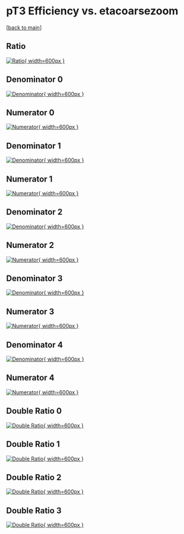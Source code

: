 # pT3 Efficiency vs. etacoarsezoom

[[back to main](./)]



## Ratio

[![Ratio](../mtv/var/pT3_base_13_1_eff_etacoarsezoom.png){ width=600px }](../mtv/var/pT3_base_13_1_eff_etacoarsezoom.pdf)

## Denominator 0

[![Denominator](../mtv/den/pT3_base_13_1_eff_etacoarsezoom_den0.png){ width=600px }](../mtv/den/pT3_base_13_1_eff_etacoarsezoom_den0.pdf)

## Numerator 0

[![Numerator](../mtv/num/pT3_base_13_1_eff_etacoarsezoom_num0.png){ width=600px }](../mtv/num/pT3_base_13_1_eff_etacoarsezoom_num0.pdf)

## Denominator 1

[![Denominator](../mtv/den/pT3_base_13_1_eff_etacoarsezoom_den1.png){ width=600px }](../mtv/den/pT3_base_13_1_eff_etacoarsezoom_den1.pdf)

## Numerator 1

[![Numerator](../mtv/num/pT3_base_13_1_eff_etacoarsezoom_num1.png){ width=600px }](../mtv/num/pT3_base_13_1_eff_etacoarsezoom_num1.pdf)

## Denominator 2

[![Denominator](../mtv/den/pT3_base_13_1_eff_etacoarsezoom_den2.png){ width=600px }](../mtv/den/pT3_base_13_1_eff_etacoarsezoom_den2.pdf)

## Numerator 2

[![Numerator](../mtv/num/pT3_base_13_1_eff_etacoarsezoom_num2.png){ width=600px }](../mtv/num/pT3_base_13_1_eff_etacoarsezoom_num2.pdf)

## Denominator 3

[![Denominator](../mtv/den/pT3_base_13_1_eff_etacoarsezoom_den3.png){ width=600px }](../mtv/den/pT3_base_13_1_eff_etacoarsezoom_den3.pdf)

## Numerator 3

[![Numerator](../mtv/num/pT3_base_13_1_eff_etacoarsezoom_num3.png){ width=600px }](../mtv/num/pT3_base_13_1_eff_etacoarsezoom_num3.pdf)

## Denominator 4

[![Denominator](../mtv/den/pT3_base_13_1_eff_etacoarsezoom_den4.png){ width=600px }](../mtv/den/pT3_base_13_1_eff_etacoarsezoom_den4.pdf)

## Numerator 4

[![Numerator](../mtv/num/pT3_base_13_1_eff_etacoarsezoom_num4.png){ width=600px }](../mtv/num/pT3_base_13_1_eff_etacoarsezoom_num4.pdf)

## Double Ratio 0

[![Double Ratio](../mtv/ratio/pT3_base_13_1_eff_etacoarsezoom_ratio0.png){ width=600px }](../mtv/ratio/pT3_base_13_1_eff_etacoarsezoom_ratio0.pdf)

## Double Ratio 1

[![Double Ratio](../mtv/ratio/pT3_base_13_1_eff_etacoarsezoom_ratio1.png){ width=600px }](../mtv/ratio/pT3_base_13_1_eff_etacoarsezoom_ratio1.pdf)

## Double Ratio 2

[![Double Ratio](../mtv/ratio/pT3_base_13_1_eff_etacoarsezoom_ratio2.png){ width=600px }](../mtv/ratio/pT3_base_13_1_eff_etacoarsezoom_ratio2.pdf)

## Double Ratio 3

[![Double Ratio](../mtv/ratio/pT3_base_13_1_eff_etacoarsezoom_ratio3.png){ width=600px }](../mtv/ratio/pT3_base_13_1_eff_etacoarsezoom_ratio3.pdf)

